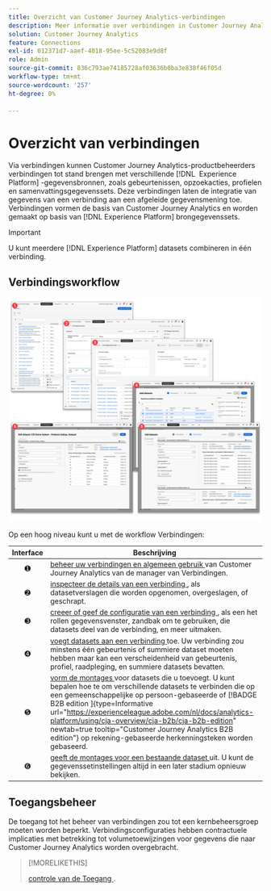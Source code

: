 ```yaml
---
title: Overzicht van Customer Journey Analytics-verbindingen
description: Meer informatie over verbindingen in Customer Journey Analytics.
solution: Customer Journey Analytics
feature: Connections
exl-id: 012371d7-aaef-4018-95ee-5c52083e9d8f
role: Admin
source-git-commit: 836c793ae74185728af03636b0ba3e838f46f05d
workflow-type: tm+mt
source-wordcount: '257'
ht-degree: 0%

---
```


# Overzicht van verbindingen

Via verbindingen kunnen Customer Journey Analytics-productbeheerders verbindingen tot stand brengen met verschillende [!DNL &#x200B; Experience Platform] -gegevensbronnen, zoals gebeurtenissen, opzoekacties, profielen en samenvattingsgegevenssets. Deze verbindingen laten de integratie van gegevens van een verbinding aan een afgeleide gegevensmening toe. Verbindingen vormen de basis van Customer Journey Analytics en worden gemaakt op basis van [!DNL Experience Platform] brongegevenssets.

>[!IMPORTANT]
>
>U kunt meerdere [!DNL Experience Platform] datasets combineren in één verbinding.


## Verbindingsworkflow

![ het werkschema van Verbindingen ](assets/connection-workflow.png)

<!-- Outdated interface 

>[!BEGINSHADEBOX]

See ![VideoCheckedOut](/help/assets/icons/VideoCheckedOut.svg) [Configuring connections](https://video.tv.adobe.com/v/35111/?quality=12&learn=on){target="_blank"} for a demo video.

>[!ENDSHADEBOX]

-->

Op een hoog niveau kunt u met de workflow Verbindingen:

| Interface | Beschrijving |
|:---:|---|
| ➊ | [ beheer uw verbindingen en algemeen gebruik ](manage-connections.md) van Customer Journey Analytics van de manager van Verbindingen. |
| ➋ | [ inspecteer de details van een verbinding ](manage-connections.md#connection-details), als datasetverslagen die worden opgenomen, overgeslagen, of geschrapt. |
| ➌ | [ creeer of geef de configuratie van een verbinding ](create-connection.md#create-or-edit-a-connection), als een het rollen gegevensvenster, zandbak om te gebruiken, die datasets deel van de verbinding, en meer uitmaken. |
| ➍ | [ voegt datasets aan een verbinding ](create-connection.md#add-datasets) toe. Uw verbinding zou minstens één gebeurtenis of summiere dataset moeten hebben maar kan een verscheidenheid van gebeurtenis, profiel, raadpleging, en summiere datasets bevatten. |
| ➎ | [ vorm de montages ](create-connection.md#dataset-settings) voor datasets die u toevoegt. U kunt bepalen hoe te om verschillende datasets te verbinden die op een gemeenschappelijke op persoon-gebaseerde of [!BADGE &#x200B; B2B edition &#x200B;]{type=Informative url="https://experienceleague.adobe.com/nl/docs/analytics-platform/using/cja-overview/cja-b2b/cja-b2b-edition" newtab=true tooltip="Customer Journey Analytics B2B edition"} op rekening-gebaseerde herkenningsteken worden gebaseerd. |
| ➏ | [ geeft de montages voor een bestaande dataset ](create-connection.md#edit-a-dataset) uit. U kunt de gegevenssetinstellingen altijd in een later stadium opnieuw bekijken. |



## Toegangsbeheer

De toegang tot het beheer van verbindingen zou tot een kernbeheersgroep moeten worden beperkt. Verbindingsconfiguraties hebben contractuele implicaties met betrekking tot volumetoewijzingen voor gegevens die naar Customer Journey Analytics worden overgebracht.

>[!MORELIKETHIS]
>
>[ controle van de Toegang ](/help/technotes/access-control.md).


